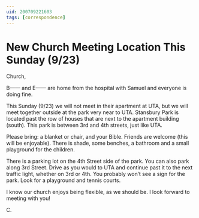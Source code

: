 ```yaml
---
uid: 200709221603
tags: [correspondence]
---
```

  
# New Church Meeting Location This Sunday (9/23)

Church,

B—— and E—— are home from the hospital with Samuel and everyone is doing fine.

This Sunday (9/23) we will not meet in their apartment at UTA, but we will meet together outside at the park very near to UTA. Stansbury Park is located past the row of houses that are next to the apartment building (south). This park is between 3rd and 4th streets, just like UTA.

Please bring: a blanket or chair, and your Bible. Friends are welcome (this will be enjoyable). There is shade, some benches, a bathroom and a small playground for the children.

There is a parking lot on the 4th Street side of the park. You can also park along 3rd Street. Drive as you would to UTA and continue past it to the next traffic light, whether on 3rd or 4th. You probably won’t see a sign for the park. Look for a playground and tennis courts.

I know our church enjoys being flexible, as we should be. I look forward to meeting with you!

C.
